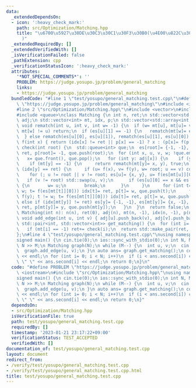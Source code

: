 ```yaml
---
data:
  _extendedDependsOn:
  - icon: ':heavy_check_mark:'
    path: src/Optimization/Matching.hpp
    title: "\u6700\u5927\u30DE\u30C3\u30C1\u30F3\u30B0(\u4E00\u822C\u30B0\u30E9\u30D5\
      )"
  _extendedRequiredBy: []
  _extendedVerifiedWith: []
  _isVerificationFailed: false
  _pathExtension: cpp
  _verificationStatusIcon: ':heavy_check_mark:'
  attributes:
    '*NOT_SPECIAL_COMMENTS*': ''
    PROBLEM: https://judge.yosupo.jp/problem/general_matching
    links:
    - https://judge.yosupo.jp/problem/general_matching
  bundledCode: "#line 1 \"test/yosupo/general_matching.test.cpp\"\n#define PROBLEM\
    \ \"https://judge.yosupo.jp/problem/general_matching\"\n#include <iostream>\n\
    #line 2 \"src/Optimization/Matching.hpp\"\n#include <vector>\n#include <array>\n\
    #include <queue>\nclass Matching {\n int n, ret;\n std::vector<std::vector<int>>\
    \ adj;\n std::vector<int> mt, idx, p;\n std::vector<std::array<int, 2>> es;\n\
    \ void rematch(int u, int v, int w= -1) {\n  if (w= mt[u], mt[u]= v; w == -1 ||\
    \ mt[w] != u) return;\n  if (es[u][1] == -1) {\n   rematch(mt[w]= es[u][0], w);\n\
    \  } else rematch(es[u][0], es[u][1]), rematch(es[u][1], es[u][0]);\n }\n int\
    \ f(int x) { return (idx[x] != ret || p[x] == -1) ? x : (p[x]= f(p[x])); }\n bool\
    \ check(int root) {\n  std::queue<int> que;\n  es[root]= {-1, -1}, idx[root]=\
    \ ret, p[root]= -1, que.push(root);\n  for (int x, u, v, w; !que.empty();) {\n\
    \   x= que.front(), que.pop();\n   for (int y: adj[x]) {\n    if (y == root) continue;\n\
    \    if (mt[y] == -1) {\n     return rematch(mt[y]= x, y), true;\n    } else if\
    \ (idx[y] == ret) {\n     if (u= f(x), v= f(y), w= root; u == v) continue;\n \
    \    for (; u != root || v != root; es[u]= {x, y}, u= f(es[mt[u]][0])) {\n   \
    \   if (v != root) std::swap(u, v);\n      if (es[u][0] == x && es[u][1] == y)\
    \ {\n       w= u;\n       break;\n      }\n     }\n     for (int t= f(x); t !=\
    \ w; t= f(es[mt[t]][0])) idx[t]= ret, p[t]= w, que.push(t);\n     for (int t=\
    \ f(y); t != w; t= f(es[mt[t]][0])) idx[t]= ret, p[t]= w, que.push(t);\n    }\
    \ else if (idx[mt[y]] != ret) es[y]= {-1, -1}, es[mt[y]]= {x, -1}, idx[mt[y]]=\
    \ ret, p[mt[y]]= y, que.push(mt[y]);\n   }\n  }\n  return false;\n }\npublic:\n\
    \ Matching(int n): n(n), ret(0), adj(n), mt(n, -1), idx(n, -1), p(n), es(n) {}\n\
    \ void add_edge(int u, int v) { adj[u].push_back(v), adj[v].push_back(u); }\n\
    \ std::pair<int, std::vector<int>> get_matching() {\n  for (int i= 0; i < n; i++)\n\
    \   if (mt[i] == -1) ret+= check(i);\n  return std::make_pair(ret, mt);\n }\n\
    };\n#line 4 \"test/yosupo/general_matching.test.cpp\"\nusing namespace std;\n\
    signed main() {\n cin.tie(0);\n ios::sync_with_stdio(0);\n int N, M;\n cin >>\
    \ N >> M;\n Matching graph(N);\n while (M--) {\n  int u, v;\n  cin >> u >> v;\n\
    \  graph.add_edge(u, v);\n }\n auto ans= graph.get_matching();\n cout << ans.first\
    \ << endl;\n for (int i= 0; i < N; i++)\n  if (i < ans.second[i]) cout << i <<\
    \ \" \" << ans.second[i] << endl;\n return 0;\n}\n"
  code: "#define PROBLEM \"https://judge.yosupo.jp/problem/general_matching\"\n#include\
    \ <iostream>\n#include \"src/Optimization/Matching.hpp\"\nusing namespace std;\n\
    signed main() {\n cin.tie(0);\n ios::sync_with_stdio(0);\n int N, M;\n cin >>\
    \ N >> M;\n Matching graph(N);\n while (M--) {\n  int u, v;\n  cin >> u >> v;\n\
    \  graph.add_edge(u, v);\n }\n auto ans= graph.get_matching();\n cout << ans.first\
    \ << endl;\n for (int i= 0; i < N; i++)\n  if (i < ans.second[i]) cout << i <<\
    \ \" \" << ans.second[i] << endl;\n return 0;\n}"
  dependsOn:
  - src/Optimization/Matching.hpp
  isVerificationFile: true
  path: test/yosupo/general_matching.test.cpp
  requiredBy: []
  timestamp: '2023-01-21 23:17:22+09:00'
  verificationStatus: TEST_ACCEPTED
  verifiedWith: []
documentation_of: test/yosupo/general_matching.test.cpp
layout: document
redirect_from:
- /verify/test/yosupo/general_matching.test.cpp
- /verify/test/yosupo/general_matching.test.cpp.html
title: test/yosupo/general_matching.test.cpp
---
```

